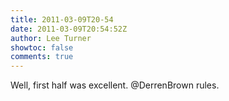 ```yaml
---
title: 2011-03-09T20-54
date: 2011-03-09T20:54:52Z
author: Lee Turner
showtoc: false
comments: true
---
```


Well, first half was excellent. @DerrenBrown rules.

